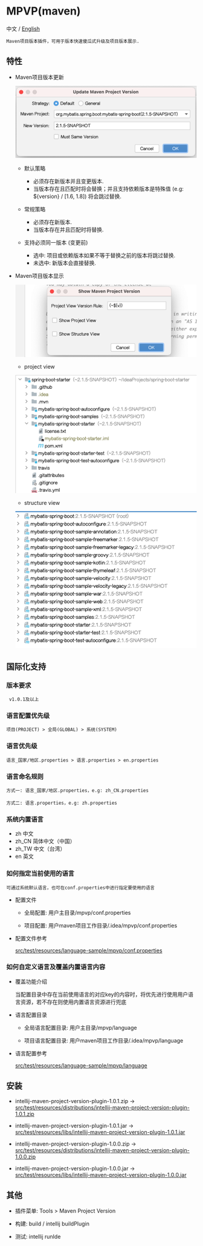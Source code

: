 # MPVP(maven) 

  中文 / [English](readme_en.md)


    Maven项目版本插件，可用于版本快速傻瓜式升级及项目版本展示.
  
   
## 特性

+ Maven项目版本更新
    
    ![update-version](src/test/resources/picture/update-version.png)
    
    - 默认策略 
    
        - 必须存在新版本并且变更版本.
        - 当版本存在且匹配时将会替换；并且支持依赖版本是特殊值 (e.g: ${version} / [1.6, 1.8]) 将会跳过替换.
    
    - 常规策略 
    
        - 必须存在新版本.
        - 当版本存在并且匹配时将替换.
     
    - 支持必须同一版本 (变更前) 
     
        - 选中: 项目或依赖版本如果不等于替换之前的版本将跳过替换.
        - 未选中: 新版本会直接替换.

     

+ Maven项目版本显示
    
    ![show-version](src/test/resources/picture/show-version.png) 
    
    - project view
   
    ![show-version-project-view](src/test/resources/picture/show-version-project-view.png) 

    - structure view

    ![show-version-structure-view](src/test/resources/picture/show-version-structure-view.png) 
          

## 国际化支持
  
  ### 版本要求
  
     v1.0.1及以上

  ### 语言配置优先级
  
    项目(PROJECT) > 全局(GLOBAL) > 系统(SYSTEM)

  ### 语言优先级
  
    语言_国家/地区.properties > 语言.properties > en.properties

  ### 语言命名规则
  
    方式一: 语言_国家/地区.properties，e.g: zh_CN.properties
  
    方式二: 语言.properties，e.g: zh.properties

  
  ### 系统内置语言
  
   + zh         中文
   + zh_CN      简体中文（中国）
   + zh_TW      中文（台湾）
   + en         英文
      
  
  ### 如何指定当前使用的语言
  
    可通过系统默认语言，也可在conf.properties中进行指定要使用的语言
    
  - 配置文件
   
    + 全局配置: 用户主目录/mpvp/conf.properties
     
    + 项目配置: 用户maven项目工作目录/.idea/mpvp/conf.properties
   
  - 配置文件参考
   
     [src/test/resources/language-sample/mpvp/conf.properties](src/test/resources/language-sample/mpvp/conf.properties)
   
  
  ### 如何自定义语言及覆盖内置语言内容
    
  - 覆盖功能介绍
    
    当配置目录中存在当前使用语言的对应key的内容时，将优先进行使用用户语言资源，若不存在则使用内置语言资源进行兜底
    
  - 语言配置目录
  
    + 全局语言配置目录: 用户主目录/mpvp/language 
    
    + 项目语言配置目录: 用户maven项目工作目录/.idea/mpvp/language
  
  - 语言配置参考
  
     [src/test/resources/language-sample/mpvp/language](src/test/resources/language-sample/mpvp/language)


## 安装

 - intellij-maven-project-version-plugin-1.0.1.zip -> [src/test/resources/distributions/intellij-maven-project-version-plugin-1.0.1.zip](src/test/resources/distributions/intellij-maven-project-version-plugin-1.0.1.zip)

 - intellij-maven-project-version-plugin-1.0.1.jar -> [src/test/resources/libs/intellij-maven-project-version-plugin-1.0.1.jar](src/test/resources/libs/intellij-maven-project-version-plugin-1.0.1.jar)
 
 - intellij-maven-project-version-plugin-1.0.0.zip -> [src/test/resources/distributions/intellij-maven-project-version-plugin-1.0.0.zip](src/test/resources/distributions/intellij-maven-project-version-plugin-1.0.0.zip)

 - intellij-maven-project-version-plugin-1.0.0.jar -> [src/test/resources/libs/intellij-maven-project-version-plugin-1.0.0.jar](src/test/resources/libs/intellij-maven-project-version-plugin-1.0.0.jar)
 


## 其他

 - 插件菜单: Tools > Maven Project Version
 
 - 构建: build / intellij buildPlugin
 
 - 测试: intellij runIde

